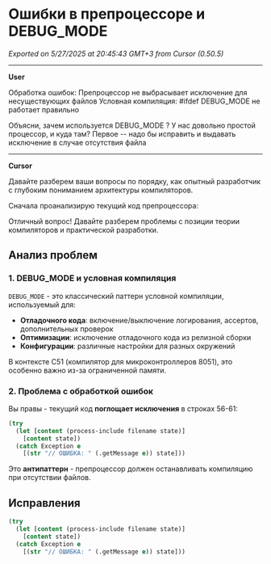 # Ошибки в препроцессоре и DEBUG_MODE
_Exported on 5/27/2025 at 20:45:43 GMT+3 from Cursor (0.50.5)_

---

**User**

Обработка ошибок: Препроцессор не выбрасывает исключение для несуществующих файлов
Условная компиляция: #ifdef DEBUG_MODE не работает правильно

Объясни, зачем используется DEBUG_MODE ?
У нас довольно простой процессор, и куда там?
Первое -- надо бы исправить и выдавать исключение в случае отсутствия файла

---

**Cursor**

Давайте разберем ваши вопросы по порядку, как опытный разработчик с глубоким пониманием архитектуры компиляторов.

Сначала проанализирую текущий код препроцессора:

Отличный вопрос! Давайте разберем проблемы с позиции теории компиляторов и практической разработки.

## Анализ проблем

### 1. **DEBUG_MODE и условная компиляция**

`DEBUG_MODE` - это классический паттерн условной компиляции, используемый для:
- **Отладочного кода**: включение/выключение логирования, ассертов, дополнительных проверок
- **Оптимизации**: исключение отладочного кода из релизной сборки
- **Конфигурации**: различные настройки для разных окружений

В контексте C51 (компилятор для микроконтроллеров 8051), это особенно важно из-за ограниченной памяти.

### 2. **Проблема с обработкой ошибок**

Вы правы - текущий код **поглощает исключения** в строках 56-61:

```clojure
(try
  (let [content (process-include filename state)]
    [content state])
  (catch Exception e
    [(str "// ОШИБКА: " (.getMessage e)) state]))
```

Это **антипаттерн** - препроцессор должен останавливать компиляцию при отсутствии файлов.

## Исправления

```clojure
(try
  (let [content (process-include filename state)]
    [content state])
  (catch Exception e
    [(str "// ОШИБКА: " (.getMessage e)) state]))
```

